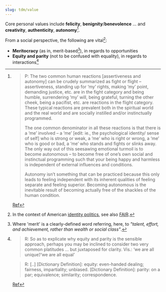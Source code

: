 ```yaml
---
slug: tdm/value
---
```


Core personal values include **felicity**, **benignity**/**benevolence** ... and **creativity**, **authenticity**, **autonomy**[^aut].

From a social perspective, the following are vital[^fair]:

- **Meritocracy** (as in, merit-based[^merit]), in regards to opportunities
- **Equity and parity** (not to be confused with equality), in regards to interactions[^exp]

[^fair]: In the context of American [identity politics](https://themotte.zettel.page/cw), see also [FAIR](https://www.fairforall.org/about/).
[^merit]: Where 'merit' is a clearly-defined word referring, here, to *"talent, effort, and achievement, rather than wealth or social class"*.
[^exp]: 
    > R: So as to explicate why equity and parity is the sensible approach, perhaps you may be inclined to consider two very common platitudes ... but juxtaposed for clarity. Vis.: ‘we are all unique’/‘we are all equal’

    > R: [..] [Dictionary Definition]: equity: even-handed dealing; fairness, impartiality; unbiased. [Dictionary Definition]: parity: on a par; equivalence; similarity; correspondence.

    [Ref](http://actualfreedom.com.au/richard/listbcorrespondence/listb37.htm#16Mar00)

[^aut]:
    > P: The two common human reactions [assertiveness and autonomy] can be crudely summarized as fight or flight – assertiveness, standing up for ‘my’ rights, making ‘my’ point, demanding justice, etc. are in the fight category and being humble, surrendering ‘my’ will, being grateful, turning the other cheek, being a pacifist, etc. are reactions in the flight category. These typical reactions are prevalent both in the spiritual world and the real world and are socially instilled and/or instinctually programmed.
    > 
    > The one common denominator in all these reactions is that there is a ‘me’ involved – a ‘me’ [edit: ie., the psychological identity/ sense of self] who is strong or weak, a ‘me’ who is right or wrong, a ‘me’ who is good or bad, a ‘me’ who stands and fights or slinks away. The only way out of this seesawing emotional turmoil is to become autonomous – to become free of one’s own social and instinctual programming such that your being happy and harmless is independent of external influences and conditions.
    > 
    > Autonomy isn’t something that can be practiced because this only leads to feeling independent with its inherent qualities of feeling separate and feeling superior. Becoming autonomous is the inevitable result of becoming actually free of the shackles of the human condition.

    [Ref](http://actualfreedom.com.au/actualism/peter/selected-correspondence/corr-feelings.htm)

